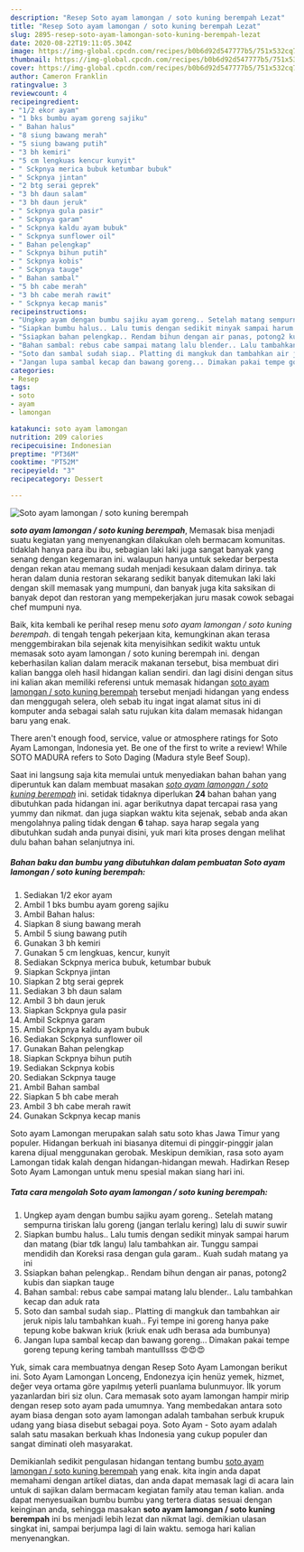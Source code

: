 ```yaml
---
description: "Resep Soto ayam lamongan / soto kuning berempah Lezat"
title: "Resep Soto ayam lamongan / soto kuning berempah Lezat"
slug: 2895-resep-soto-ayam-lamongan-soto-kuning-berempah-lezat
date: 2020-08-22T19:11:05.304Z
image: https://img-global.cpcdn.com/recipes/b0b6d92d547777b5/751x532cq70/soto-ayam-lamongan-soto-kuning-berempah-foto-resep-utama.jpg
thumbnail: https://img-global.cpcdn.com/recipes/b0b6d92d547777b5/751x532cq70/soto-ayam-lamongan-soto-kuning-berempah-foto-resep-utama.jpg
cover: https://img-global.cpcdn.com/recipes/b0b6d92d547777b5/751x532cq70/soto-ayam-lamongan-soto-kuning-berempah-foto-resep-utama.jpg
author: Cameron Franklin
ratingvalue: 3
reviewcount: 4
recipeingredient:
- "1/2 ekor ayam"
- "1 bks bumbu ayam goreng sajiku"
- " Bahan halus"
- "8 siung bawang merah"
- "5 siung bawang putih"
- "3 bh kemiri"
- "5 cm lengkuas kencur kunyit"
- " Sckpnya merica bubuk ketumbar bubuk"
- " Sckpnya jintan"
- "2 btg serai geprek"
- "3 bh daun salam"
- "3 bh daun jeruk"
- " Sckpnya gula pasir"
- " Sckpnya garam"
- " Sckpnya kaldu ayam bubuk"
- " Sckpnya sunflower oil"
- " Bahan pelengkap"
- " Sckpnya bihun putih"
- " Sckpnya kobis"
- " Sckpnya tauge"
- " Bahan sambal"
- "5 bh cabe merah"
- "3 bh cabe merah rawit"
- " Sckpnya kecap manis"
recipeinstructions:
- "Ungkep ayam dengan bumbu sajiku ayam goreng.. Setelah matang sempurna tiriskan lalu goreng (jangan terlalu kering) lalu di suwir suwir"
- "Siapkan bumbu halus.. Lalu tumis dengan sedikit minyak sampai harum dan matang (biar tdk langu) lalu tambahkan air. Tunggu sampai mendidih dan Koreksi rasa dengan gula garam.. Kuah sudah matang ya ini"
- "Ssiapkan bahan pelengkap.. Rendam bihun dengan air panas, potong2 kubis dan siapkan tauge"
- "Bahan sambal: rebus cabe sampai matang lalu blender.. Lalu tambahkan kecap dan aduk rata"
- "Soto dan sambal sudah siap.. Platting di mangkuk dan tambahkan air jeruk nipis lalu tambahkan kuah.. Fyi tempe ini goreng hanya pake tepung kobe bakwan kriuk (kriuk enak udh berasa ada bumbunya)"
- "Jangan lupa sambal kecap dan bawang goreng... Dimakan pakai tempe goreng tepung kering tambah mantulllsss 😍😍😍"
categories:
- Resep
tags:
- soto
- ayam
- lamongan

katakunci: soto ayam lamongan 
nutrition: 209 calories
recipecuisine: Indonesian
preptime: "PT36M"
cooktime: "PT52M"
recipeyield: "3"
recipecategory: Dessert

---
```



![Soto ayam lamongan / soto kuning berempah](https://img-global.cpcdn.com/recipes/b0b6d92d547777b5/751x532cq70/soto-ayam-lamongan-soto-kuning-berempah-foto-resep-utama.jpg)

<b><i>soto ayam lamongan / soto kuning berempah</i></b>, Memasak bisa menjadi suatu kegiatan yang menyenangkan dilakukan oleh bermacam komunitas. tidaklah hanya para ibu ibu, sebagian laki laki juga sangat banyak yang senang dengan kegemaran ini. walaupun hanya untuk sekedar berpesta dengan rekan atau memang sudah menjadi kesukaan dalam dirinya. tak heran dalam dunia restoran sekarang sedikit banyak ditemukan laki laki dengan skill memasak yang mumpuni, dan banyak juga kita saksikan di banyak depot dan restoran yang mempekerjakan juru masak cowok sebagai chef mumpuni nya.

Baik, kita kembali ke perihal resep menu <i>soto ayam lamongan / soto kuning berempah</i>. di tengah tengah pekerjaan kita, kemungkinan akan terasa menggembirakan bila sejenak kita menyisihkan sedikit waktu untuk memasak soto ayam lamongan / soto kuning berempah ini. dengan keberhasilan kalian dalam meracik makanan tersebut, bisa membuat diri kalian bangga oleh hasil hidangan kalian sendiri. dan lagi disini dengan situs ini kalian akan memiliki referensi untuk memasak hidangan <u>soto ayam lamongan / soto kuning berempah</u> tersebut menjadi hidangan yang endess dan menggugah selera, oleh sebab itu ingat ingat alamat situs ini di komputer anda sebagai salah satu rujukan kita dalam memasak hidangan baru yang enak.

There aren&#39;t enough food, service, value or atmosphere ratings for Soto Ayam Lamongan, Indonesia yet. Be one of the first to write a review! While SOTO MADURA refers to Soto Daging (Madura style Beef Soup).


Saat ini langsung saja kita memulai untuk menyediakan bahan bahan yang diperuntuk kan dalam membuat masakan <u><i>soto ayam lamongan / soto kuning berempah</i></u> ini. setidak tidaknya diperlukan <b>24</b> bahan bahan yang dibutuhkan pada hidangan ini. agar berikutnya dapat tercapai rasa yang yummy dan nikmat. dan juga siapkan waktu kita sejenak, sebab anda akan mengolahnya paling tidak dengan <b>6</b> tahap. saya harap segala yang dibutuhkan sudah anda punyai disini, yuk mari kita proses dengan melihat dulu bahan bahan selanjutnya ini.

<!--inarticleads1-->

##### Bahan baku dan bumbu yang dibutuhkan dalam pembuatan Soto ayam lamongan / soto kuning berempah:

1. Sediakan 1/2 ekor ayam
1. Ambil 1 bks bumbu ayam goreng sajiku
1. Ambil  Bahan halus:
1. Siapkan 8 siung bawang merah
1. Ambil 5 siung bawang putih
1. Gunakan 3 bh kemiri
1. Gunakan 5 cm lengkuas, kencur, kunyit
1. Sediakan  Sckpnya merica bubuk, ketumbar bubuk
1. Siapkan  Sckpnya jintan
1. Siapkan 2 btg serai geprek
1. Sediakan 3 bh daun salam
1. Ambil 3 bh daun jeruk
1. Siapkan  Sckpnya gula pasir
1. Ambil  Sckpnya garam
1. Ambil  Sckpnya kaldu ayam bubuk
1. Sediakan  Sckpnya sunflower oil
1. Gunakan  Bahan pelengkap
1. Siapkan  Sckpnya bihun putih
1. Sediakan  Sckpnya kobis
1. Sediakan  Sckpnya tauge
1. Ambil  Bahan sambal
1. Siapkan 5 bh cabe merah
1. Ambil 3 bh cabe merah rawit
1. Gunakan  Sckpnya kecap manis


Soto ayam Lamongan merupakan salah satu soto khas Jawa Timur yang populer. Hidangan berkuah ini biasanya ditemui di pinggir-pinggir jalan karena dijual menggunakan gerobak. Meskipun demikian, rasa soto ayam Lamongan tidak kalah dengan hidangan-hidangan mewah. Hadirkan Resep Soto Ayam Lamongan untuk menu spesial makan siang hari ini. 

<!--inarticleads2-->

##### Tata cara mengolah Soto ayam lamongan / soto kuning berempah:

1. Ungkep ayam dengan bumbu sajiku ayam goreng.. Setelah matang sempurna tiriskan lalu goreng (jangan terlalu kering) lalu di suwir suwir
1. Siapkan bumbu halus.. Lalu tumis dengan sedikit minyak sampai harum dan matang (biar tdk langu) lalu tambahkan air. Tunggu sampai mendidih dan Koreksi rasa dengan gula garam.. Kuah sudah matang ya ini
1. Ssiapkan bahan pelengkap.. Rendam bihun dengan air panas, potong2 kubis dan siapkan tauge
1. Bahan sambal: rebus cabe sampai matang lalu blender.. Lalu tambahkan kecap dan aduk rata
1. Soto dan sambal sudah siap.. Platting di mangkuk dan tambahkan air jeruk nipis lalu tambahkan kuah.. Fyi tempe ini goreng hanya pake tepung kobe bakwan kriuk (kriuk enak udh berasa ada bumbunya)
1. Jangan lupa sambal kecap dan bawang goreng... Dimakan pakai tempe goreng tepung kering tambah mantulllsss 😍😍😍


Yuk, simak cara membuatnya dengan Resep Soto Ayam Lamongan berikut ini. Soto Ayam Lamongan Lonceng, Endonezya için henüz yemek, hizmet, değer veya ortama göre yapılmış yeterli puanlama bulunmuyor. İlk yorum yazanlardan biri siz olun. Cara memasak soto ayam lamongan hampir mirip dengan resep soto ayam pada umumnya. Yang membedakan antara soto ayam biasa dengan soto ayam lamongan adalah tambahan serbuk krupuk udang yang biasa disebut sebagai poya. Soto Ayam - Soto ayam adalah salah satu masakan berkuah khas Indonesia yang cukup populer dan sangat diminati oleh masyarakat. 

Demikianlah sedikit pengulasan hidangan tentang bumbu <u>soto ayam lamongan / soto kuning berempah</u> yang enak. kita ingin anda dapat memahami dengan artikel diatas, dan anda dapat memasak lagi di acara lain untuk di sajikan dalam bermacam kegiatan family atau teman kalian. anda dapat menyesuaikan bumbu bumbu yang tertera diatas sesuai dengan keinginan anda, sehingga masakan <b>soto ayam lamongan / soto kuning berempah</b> ini bs menjadi lebih lezat dan nikmat lagi. demikian ulasan singkat ini, sampai berjumpa lagi di lain waktu. semoga hari kalian menyenangkan.
